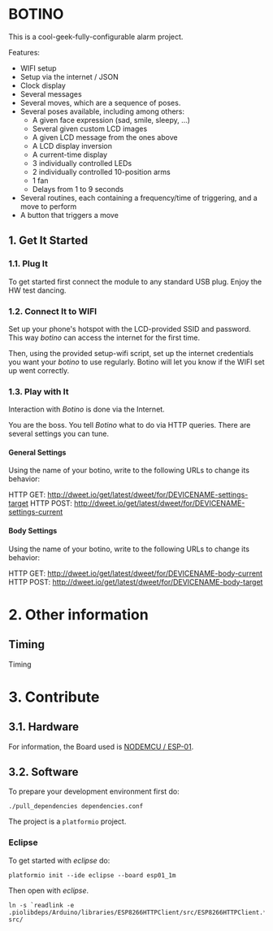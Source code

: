 # BOTINO

This is a cool-geek-fully-configurable alarm project.

Features:

- WIFI setup
- Setup via the internet / JSON
- Clock display
- Several messages
- Several moves, which are a sequence of poses.
- Several poses available, including among others:
  - A given face expression (sad, smile, sleepy, ...)
  - Several given custom LCD images 
  - A given LCD message from the ones above
  - A LCD display inversion
  - A current-time display
  - 3 individually controlled LEDs
  - 2 individually controlled 10-position arms
  - 1 fan
  - Delays from 1 to 9 seconds
- Several routines, each containing a frequency/time of triggering, and a move to perform
- A button that triggers a move

## 1. Get It Started

### 1.1. Plug It

To get started first connect the module to any standard USB plug. Enjoy the HW test dancing.

### 1.2. Connect It to WIFI

Set up your phone's hotspot with the LCD-provided SSID and password. This way *botino* can access the internet for the first time. 

Then, using the provided setup-wifi script, set up the internet credentials you want your *botino* to use regularly. Botino will let you know if the WIFI set up went correctly. 

### 1.3. Play with It

Interaction with *Botino* is done via the Internet. 

You are the boss. You tell *Botino* what to do via HTTP queries. There are several settings you can tune. 

#### General Settings

Using the name of your botino, write to the following URLs to change its behavior:

HTTP GET: http://dweet.io/get/latest/dweet/for/DEVICENAME-settings-target
HTTP POST: http://dweet.io/get/latest/dweet/for/DEVICENAME-settings-current

#### Body Settings

Using the name of your botino, write to the following URLs to change its behavior:

HTTP GET: http://dweet.io/get/latest/dweet/for/DEVICENAME-body-current
HTTP POST: http://dweet.io/get/latest/dweet/for/DEVICENAME-body-target


# 2. Other information

## Timing

Timing

# 3. Contribute

## 3.1. Hardware

For information, the Board used is [NODEMCU / ESP-01](http://www.esp8266.com/wiki/doku.php?id=esp8266-module-family).

## 3.2. Software

To prepare your development environment first do:

```
./pull_dependencies dependencies.conf
```

The project is a `platformio` project.

### Eclipse

To get started with _eclipse_ do:
```
platformio init --ide eclipse --board esp01_1m
```

Then open with _eclipse_.

```
ln -s `readlink -e .piolibdeps/Arduino/libraries/ESP8266HTTPClient/src/ESP8266HTTPClient.*` src/
```
